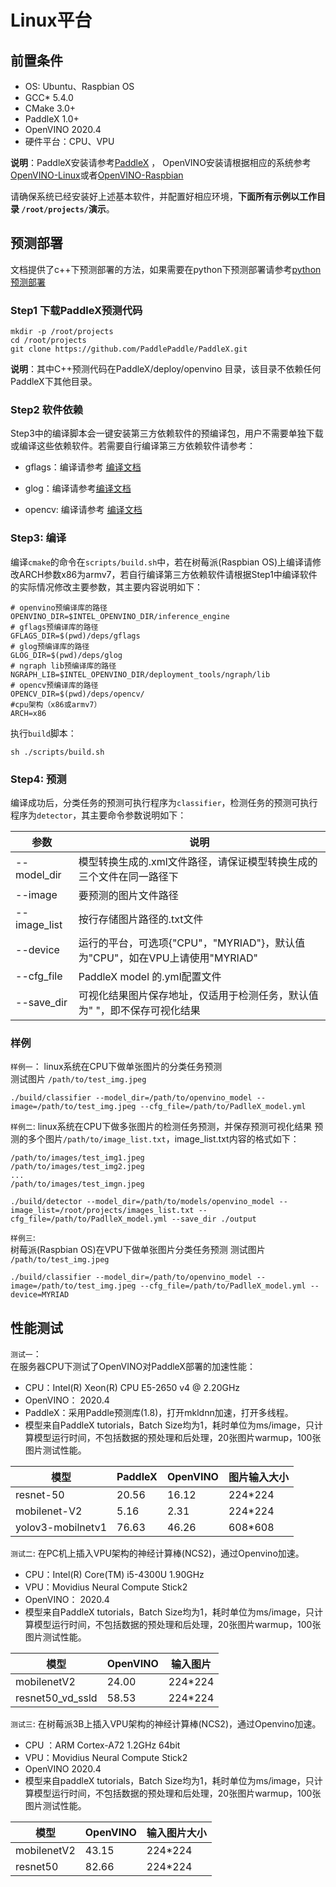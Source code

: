 # Linux平台


## 前置条件

* OS: Ubuntu、Raspbian OS
* GCC* 5.4.0
* CMake 3.0+
* PaddleX 1.0+
* OpenVINO 2020.4
* 硬件平台：CPU、VPU

**说明**：PaddleX安装请参考[PaddleX](https://paddlex.readthedocs.io/zh_CN/develop/install.html) ， OpenVINO安装请根据相应的系统参考[OpenVINO-Linux](https://docs.openvinotoolkit.org/latest/_docs_install_guides_installing_openvino_linux.html)或者[OpenVINO-Raspbian](https://docs.openvinotoolkit.org/latest/openvino_docs_install_guides_installing_openvino_raspbian.html)

请确保系统已经安装好上述基本软件，并配置好相应环境，**下面所有示例以工作目录 `/root/projects/`演示**。



## 预测部署  

文档提供了c++下预测部署的方法，如果需要在python下预测部署请参考[python预测部署](./python.md)

### Step1 下载PaddleX预测代码
```
mkdir -p /root/projects
cd /root/projects
git clone https://github.com/PaddlePaddle/PaddleX.git
```
**说明**：其中C++预测代码在PaddleX/deploy/openvino 目录，该目录不依赖任何PaddleX下其他目录。

### Step2 软件依赖

Step3中的编译脚本会一键安装第三方依赖软件的预编译包，用户不需要单独下载或编译这些依赖软件。若需要自行编译第三方依赖软件请参考：

- gflags：编译请参考 [编译文档](https://gflags.github.io/gflags/#download)  

- glog：编译请参考[编译文档](https://github.com/google/glog)

- opencv: 编译请参考
[编译文档](https://docs.opencv.org/master/d7/d9f/tutorial_linux_install.html)


### Step3: 编译
编译`cmake`的命令在`scripts/build.sh`中，若在树莓派(Raspbian OS)上编译请修改ARCH参数x86为armv7，若自行编译第三方依赖软件请根据Step1中编译软件的实际情况修改主要参数，其主要内容说明如下：
```
# openvino预编译库的路径
OPENVINO_DIR=$INTEL_OPENVINO_DIR/inference_engine
# gflags预编译库的路径
GFLAGS_DIR=$(pwd)/deps/gflags
# glog预编译库的路径
GLOG_DIR=$(pwd)/deps/glog
# ngraph lib预编译库的路径
NGRAPH_LIB=$INTEL_OPENVINO_DIR/deployment_tools/ngraph/lib
# opencv预编译库的路径
OPENCV_DIR=$(pwd)/deps/opencv/
#cpu架构（x86或armv7）
ARCH=x86
```
执行`build`脚本：
 ```shell
 sh ./scripts/build.sh
 ```  

### Step4: 预测

编译成功后，分类任务的预测可执行程序为`classifier`，检测任务的预测可执行程序为`detector`，其主要命令参数说明如下：

|  参数   | 说明  |
|  ----  | ----  |
| --model_dir  | 模型转换生成的.xml文件路径，请保证模型转换生成的三个文件在同一路径下|
| --image  | 要预测的图片文件路径 |
| --image_list  | 按行存储图片路径的.txt文件 |
| --device  | 运行的平台，可选项{"CPU"，"MYRIAD"}，默认值为"CPU"，如在VPU上请使用"MYRIAD"|
| --cfg_file | PaddleX model 的.yml配置文件 |
| --save_dir | 可视化结果图片保存地址，仅适用于检测任务，默认值为" "，即不保存可视化结果 |

### 样例
`样例一`：
linux系统在CPU下做单张图片的分类任务预测  
测试图片 `/path/to/test_img.jpeg`  

```shell
./build/classifier --model_dir=/path/to/openvino_model --image=/path/to/test_img.jpeg --cfg_file=/path/to/PadlleX_model.yml
```


`样例二`:
linux系统在CPU下做多张图片的检测任务预测，并保存预测可视化结果
预测的多个图片`/path/to/image_list.txt`，image_list.txt内容的格式如下：
```
/path/to/images/test_img1.jpeg
/path/to/images/test_img2.jpeg
...
/path/to/images/test_imgn.jpeg
```

```shell
./build/detector --model_dir=/path/to/models/openvino_model --image_list=/root/projects/images_list.txt --cfg_file=/path/to/PadlleX_model.yml --save_dir ./output
```

`样例三`:  
树莓派(Raspbian OS)在VPU下做单张图片分类任务预测
测试图片 `/path/to/test_img.jpeg`  

```shell
./build/classifier --model_dir=/path/to/openvino_model --image=/path/to/test_img.jpeg --cfg_file=/path/to/PadlleX_model.yml --device=MYRIAD
```

## 性能测试
`测试一`：  
在服务器CPU下测试了OpenVINO对PaddleX部署的加速性能：
- CPU：Intel(R) Xeon(R) CPU E5-2650 v4 @ 2.20GHz
- OpenVINO： 2020.4
- PaddleX：采用Paddle预测库(1.8)，打开mkldnn加速，打开多线程。
- 模型来自PaddleX tutorials，Batch Size均为1，耗时单位为ms/image，只计算模型运行时间，不包括数据的预处理和后处理，20张图片warmup，100张图片测试性能。

|模型| PaddleX| OpenVINO |  图片输入大小|
|---|---|---|---|
|resnet-50 | 20.56 | 16.12 | 224*224 |
|mobilenet-V2 | 5.16 | 2.31 |224*224|
|yolov3-mobilnetv1 |76.63| 46.26|608*608 |  

`测试二`:
在PC机上插入VPU架构的神经计算棒(NCS2)，通过Openvino加速。
- CPU：Intel(R) Core(TM) i5-4300U 1.90GHz
- VPU：Movidius Neural Compute Stick2
- OpenVINO： 2020.4
- 模型来自PaddleX tutorials，Batch Size均为1，耗时单位为ms/image，只计算模型运行时间，不包括数据的预处理和后处理，20张图片warmup，100张图片测试性能。  

|模型|OpenVINO|输入图片|
|---|---|---|
|mobilenetV2|24.00|224*224|
|resnet50_vd_ssld|58.53|224*224|  

`测试三`:
在树莓派3B上插入VPU架构的神经计算棒(NCS2)，通过Openvino加速。
- CPU ：ARM Cortex-A72 1.2GHz 64bit
- VPU：Movidius Neural Compute Stick2
- OpenVINO 2020.4
- 模型来自paddleX tutorials，Batch Size均为1，耗时单位为ms/image，只计算模型运行时间，不包括数据的预处理和后处理，20张图片warmup，100张图片测试性能。  

|模型|OpenVINO|输入图片大小|
|---|---|---|
|mobilenetV2|43.15|224*224|
|resnet50|82.66|224*224|  
